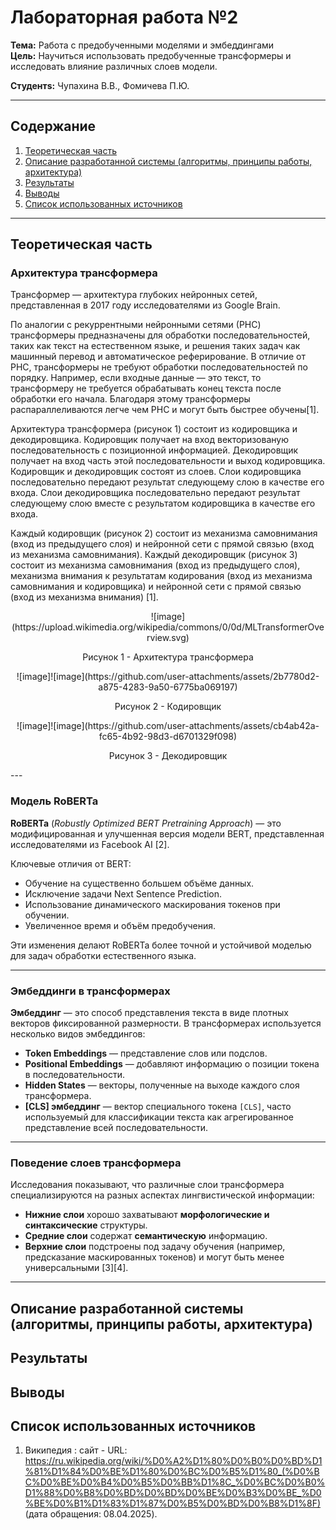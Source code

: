 # Лабораторная работа №2

**Тема:** Работа с предобученными моделями и эмбеддингами  
**Цель:** Научиться использовать предобученные трансформеры и исследовать влияние различных слоев модели.

**Студентs:** Чупахина В.В., Фомичева П.Ю.

---

## Содержание

1. [Теоретическая часть](#теоретическая-часть)  
2. [Описание разработанной системы (алгоритмы, принципы работы, архитектура)](#описание-разработанной-системы-алгоритмы-принципы-работы-архитектура)
3. [Результаты](#результаты)  
4. [Выводы](#выводы)  
5. [Список использованных источников](#список-использованных-источников)  

---

## Теоретическая часть

### Архитектура трансформера

Трансформер — архитектура глубоких нейронных сетей, представленная в 2017 году исследователями из Google Brain.

По аналогии с рекуррентными нейронными сетями (РНС) трансформеры предназначены для обработки последовательностей, таких как текст на естественном языке, и решения таких задач как машинный перевод и автоматическое реферирование. В отличие от РНС, трансформеры не требуют обработки последовательностей по порядку. Например, если входные данные — это текст, то трансформеру не требуется обрабатывать конец текста после обработки его начала. Благодаря этому трансформеры распараллеливаются легче чем РНС и могут быть быстрее обучены[1].

Архитектура трансформера (рисунок 1) состоит из кодировщика и декодировщика. Кодировщик получает на вход векторизованую последовательность с позиционной информацией. Декодировщик получает на вход часть этой последовательности и выход кодировщика. Кодировщик и декодировщик состоят из слоев. Слои кодировщика последовательно передают результат следующему слою в качестве его входа. Слои декодировщика последовательно передают результат следующему слою вместе с результатом кодировщика в качестве его входа.

Каждый кодировщик (рисунок 2) состоит из механизма самовнимания (вход из предыдущего слоя) и нейронной сети с прямой связью (вход из механизма самовнимания). Каждый декодировщик (рисунок 3) состоит из механизма самовнимания (вход из предыдущего слоя), механизма внимания к результатам кодирования (вход из механизма самовнимания и кодировщика) и нейронной сети с прямой связью (вход из механизма внимания) [1].

<p align="center">  
![image](https://upload.wikimedia.org/wikipedia/commons/0/0d/MLTransformerOverview.svg)
</p>

<p align="center">  
Рисунок 1 - Архитектура трансформера
</p>

<p align="center">  
![image]![image](https://github.com/user-attachments/assets/2b7780d2-a875-4283-9a50-6775ba069197)

</p>

<p align="center">  
Рисунок 2 - Кодировщик
</p>

<p align="center">  
![image]![image](https://github.com/user-attachments/assets/cb4ab42a-fc65-4b92-98d3-d6701329f098)

</p>

<p align="center">  
Рисунок 3 - Декодировщик
</p>
---

### Модель RoBERTa

**RoBERTa** (*Robustly Optimized BERT Pretraining Approach*) — это модифицированная и улучшенная версия модели BERT, представленная исследователями из Facebook AI [2].

Ключевые отличия от BERT:
- Обучение на существенно большем объёме данных.
- Исключение задачи Next Sentence Prediction.
- Использование динамического маскирования токенов при обучении.
- Увеличенное время и объём предобучения.

Эти изменения делают RoBERTa более точной и устойчивой моделью для задач обработки естественного языка.

---

### Эмбеддинги в трансформерах

**Эмбеддинг** — это способ представления текста в виде плотных векторов фиксированной размерности. В трансформерах используется несколько видов эмбеддингов:

- **Token Embeddings** — представление слов или подслов.
- **Positional Embeddings** — добавляют информацию о позиции токена в последовательности.
- **Hidden States** — векторы, полученные на выходе каждого слоя трансформера.
- **[CLS] эмбеддинг** — вектор специального токена `[CLS]`, часто используемый для классификации текста как агрегированное представление всей последовательности.

---

### Поведение слоев трансформера

Исследования показывают, что различные слои трансформера специализируются на разных аспектах лингвистической информации:

- **Нижние слои** хорошо захватывают **морфологические и синтаксические** структуры.
- **Средние слои** содержат **семантическую** информацию.
- **Верхние слои** подстроены под задачу обучения (например, предсказание маскированных токенов) и могут быть менее универсальными [3][4].

---
## Описание разработанной системы (алгоритмы, принципы работы, архитектура)

## Результаты

## Выводы

## Список использованных источников

1.  Википедия : сайт - URL: https://ru.wikipedia.org/wiki/%D0%A2%D1%80%D0%B0%D0%BD%D1%81%D1%84%D0%BE%D1%80%D0%BC%D0%B5%D1%80_(%D0%BC%D0%BE%D0%B4%D0%B5%D0%BB%D1%8C_%D0%BC%D0%B0%D1%88%D0%B8%D0%BD%D0%BD%D0%BE%D0%B3%D0%BE_%D0%BE%D0%B1%D1%83%D1%87%D0%B5%D0%BD%D0%B8%D1%8F) (дата обращения: 08.04.2025).

